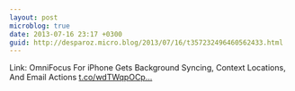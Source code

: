 ```yaml
---
layout: post
microblog: true
date: 2013-07-16 23:17 +0300
guid: http://desparoz.micro.blog/2013/07/16/t357232496460562433.html
---
```

Link: OmniFocus For iPhone Gets Background Syncing, Context Locations, And Email Actions [t.co/wdTWqpOCp...](http://t.co/wdTWqpOCpl)
